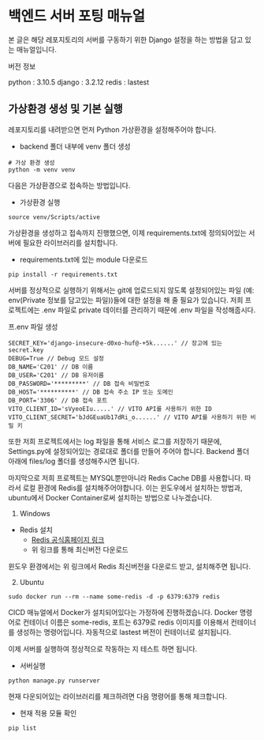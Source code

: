 # 백엔드 서버 포팅 매뉴얼

본 글은 해당 레포지토리의 서버를 구동하기 위한 Django 설정을 하는 방법을 담고 있는 매뉴얼입니다.

버전 정보

python : 3.10.5
django : 3.2.12
redis : lastest

## 가상환경 생성 및 기본 실행
레포지토리를 내려받으면 먼저 Python 가상환경을 설정해주어야 합니다.

* backend 폴더 내부에 venv 폴더 생성
```
# 가상 환경 생성
python -m venv venv
```

다음은 가상환경으로 접속하는 방법입니다.

* 가상환경 실행
```
source venv/Scripts/active
```

가상환경을 생성하고 접속까지 진행했으면, 이제 requirements.txt에 정의되어있는 서버에 필요한 라이브러리를 설치합니다.
* requirements.txt에 있는 module 다운로드
```
pip install -r requirements.txt
```

서버를 정상적으로 실행하기 위해서는 git에 업로드되지 않도록 설정되어있는 파일 (예: env(Private 정보를 담고있는 파일))들에 대한 설정을 해 줄 필요가 있습니다. 저희 프로젝트에는 .env 파일로 private 데이터를 관리하기 때문에 .env 파일을 작성해줍시다.

프.env 파일 생성
```
SECRET_KEY='django-insecure-d0xo-huf@-+5k......' // 장고에 있는secret.key
DEBUG=True // Debug 모드 설정
DB_NAME='C201' // DB 이름
DB_USER='C201' // DB 유저이름
DB_PASSWORD='*********' // DB 접속 비밀번호
DB_HOST='**********' // DB 접속 주소 IP 또는 도메인
DB_PORT='3306' // DB 접속 포트
VITO_CLIENT_ID='sVyeoEIu.....' // VITO API를 사용하기 위한 ID
VITO_CLIENT_SECRET='bJdGEuaUb17dRi_o......' // VITO API를 사용하기 위한 비밀 키
```

또한 저희 프로젝트에서는 log 파일을 통해 서비스 로그를 저장하기 때문에, Settings.py에 설정되어있는 경로대로 폴더를 만들어 주어야 합니다. Backend 폴더 아래에 files/log 폴더를 생성해주시면 됩니다.

마지막으로 저희 프로젝트는 MYSQL뿐만아니라 Redis Cache DB를 사용합니다. 따라서 로컬 환경에 Redis를 설치해주어야합니다. 이는 윈도우에서 설치하는 방법과, ubuntu에서 Docker Container로써 설치하는 방법으로 나누겠습니다.

1. Windows
* Redis 설치
  * [Redis 공식홈페이지 링크](https://redis.io/download/)
  * 위 링크를 통해 최신버전 다운로드

윈도우 환경에서는 위 링크에서 Redis 최신버전을 다운로드 받고, 설치해주면 됩니다.


2. Ubuntu

```
sudo docker run --rm --name some-redis -d -p 6379:6379 redis
```

CICD 매뉴얼에서 Docker가 설치되어있다는 가정하에 진행하겠습니다. Docker 명령어로 컨테이너 이름은 some-redis, 포트는 6379로 redis 이미지를 이용해서 컨테이너를 생성하는 명령어입니다. 자동적으로 lastest 버전이 컨테이너로 설치됩니다.


이제 서버를 실행하여 정상적으로 작동하는 지 테스트 하면 됩니다.

* 서버실행
```
python manage.py runserver
```

현재 다운되어있는 라이브러리를 체크하려면 다음 명령어를 통해 체크합니다.
* 현재 적용 모듈 확인
```
pip list
```